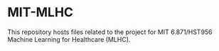 # MIT-MLHC
This repository hosts files related to the project for MIT 6.871/HST956 Machine Learning for Healthcare (MLHC).
